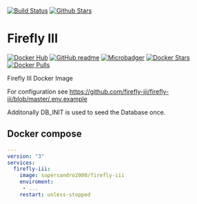 [![Build Status](https://img.shields.io/travis/SuperSandro2000/docker-images.svg?maxAge=3600)](https://travis-ci.org/SuperSandro2000/docker-images)
[![Github Stars](https://img.shields.io/github/stars/supersandro2000/docker-images.svg?maxAge=3600&label=Stars)](https://github.com/SuperSandro2000/docker-images)

# Firefly III

[![Docker Hub](https://img.shields.io/badge/Docker-hub-blue.svg)](https://hub.docker.com/r/supersandro2000/firefly-iii/)
[![GitHub readme](https://img.shields.io/badge/GitHub-readme-blue.svg)](https://github.com/SuperSandro2000/docker-images/blob/master/firefly-iii/README.md)
[![Microbadger](https://images.microbadger.com/badges/image/supersandro2000/firefly-iii.svg)](https://microbadger.com/images/supersandro2000/firefly-iii)
[![Docker Stars](https://img.shields.io/docker/stars/supersandro2000/firefly-iii.svg?maxAge=3600)](https://hub.docker.com/r/supersandro2000/firefly-iii/)
[![Docker Pulls](https://img.shields.io/docker/pulls/supersandro2000/firefly-iii.svg?maxAge=3600)](https://hub.docker.com/r/supersandro2000/firefly-iii/)

Firefly III Docker Image

For configuration see https://github.com/firefly-iii/firefly-iii/blob/master/.env.example

Additonally DB_INIT is used to seed the Database once.

## Docker compose

````yaml
---
version: "3"
services:
  firefly-iii:
    image: supersandro2000/firefly-iii
    enviroment:
     - ...
    restart: unless-stopped
````
